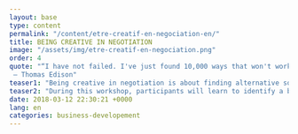 ```yaml
---
layout: base
type: content
permalink: "/content/etre-creatif-en-negociation-en/"
title: BEING CREATIVE IN NEGOTIATION
image: "/assets/img/etre-creatif-en-negociation.png"
order: 4
quote: "“I have not failed. I've just found 10,000 ways that won't work.”
 – Thomas Edison"
teaser1: "Being creative in negotiation is about finding alternative solutions when no common ground can be reached a priori."
teaser2: "During this workshop, participants will learn to identify a blocking situation and to be creative in their propositions, thus reaching an agreement."
date: 2018-03-12 22:30:21 +0000
lang: en
categories: business-developement
---
```

